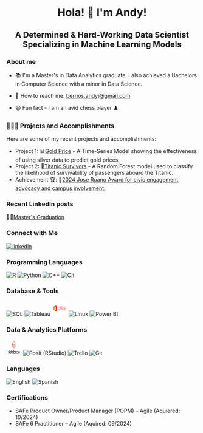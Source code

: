 <h1 align="center"> Hola! 🤠 I'm Andy!</h1>
<h2 align="center"> A Determined & Hard-Working Data Scientist Specializing in Machine Learning Models </h2>

### About me

- 📚 I'm a Master's in Data Analytics graduate. I also achieved a Bachelors in Computer Science with a minor in Data Science.

- 📧 How to reach me: berrios.andyj@gmail.com

- 😃 Fun fact - I am an avid chess player ♟️

<h3>👨🏻‍💻 Projects and Accomplishments </h3>

Here are some of my recent projects and accomplishments:
- Project 1: 📊[Gold Price](https://github.com/AndyBerrios/Gold-Silver-Time-Series) - A Time-Series Model showing the effectiveness of using silver data to predict gold prices.
- Project 2: 📂[Titanic Survivors](https://github.com/AndyBerrios/Titanic_Random_Forest) - A Random Forest model used to classify the likelihood of survivability of passengers aboard the Titanic.
- Achievement 🏆: 🎯[2024 Jose Ruano Award for civic engagement, advocacy and campus involvement.](https://www.hacu.net/NewsBot.asp?MODE=VIEW&ID=4883)

<h3> Recent LinkedIn posts </h3>

👨‍🎓[Master's Graduation](https://www.linkedin.com/posts/andy-berrios_gogators-activity-7335360872959156224-sxZ_utm_source=share&utm_medium=member_desktop&rcm=ACoAADtnwrkBJ0kZmubHJjz2_gtsjedToqJHAQo)

<h3> Connect with Me </h3>

<a href="https://www.linkedin.com/in/andy-berrios/" target="_blank">
  <img src="https://cdn.jsdelivr.net/gh/devicons/devicon/icons/linkedin/linkedin-original.svg" 
       alt="linkedin" width="40" height="40"/>
</a>

<!-- Programming Languages -->
<h3>Programming Languages</h3>
<p align="left">
  <!-- R -->
  <img src="https://cdn.jsdelivr.net/gh/devicons/devicon/icons/r/r-original.svg" 
       width="40" height="40" alt="R" />
  <!-- Python -->
  <img src="https://cdn.jsdelivr.net/gh/devicons/devicon/icons/python/python-original.svg" 
       width="40" height="40" alt="Python" />
  <!-- C++ -->
  <img src="https://cdn.jsdelivr.net/gh/devicons/devicon/icons/cplusplus/cplusplus-original.svg" 
       width="40" height="40" alt="C++" />
  <!-- C# -->
  <img src="https://cdn.jsdelivr.net/gh/devicons/devicon/icons/csharp/csharp-original.svg" 
       width="40" height="40" alt="C#" />
</p>

<!-- Database & Tools -->
<h3>Database &amp; Tools</h3>
<p align="left">
  <!-- SQL (using MySQL icon here as a stand-in for SQL) -->
  <img src="https://cdn.jsdelivr.net/gh/devicons/devicon/icons/mysql/mysql-original.svg"
       width="40" height="40" alt="SQL" />
  <!-- Tableau -->
  <img src="https://upload.wikimedia.org/wikipedia/commons/4/4b/Tableau_Logo.png"
       width="40" height="40" alt="Tableau" />
<!-- Microsoft Office -->
<img src="./icons/Microsoft_Office-Logo.wine.png" 
     width="40" height="40" 
     alt="Microsoft Office Logo" />
  <!-- Linux -->
  <img src="https://cdn.jsdelivr.net/gh/devicons/devicon/icons/linux/linux-original.svg"
       width="40" height="40" alt="Linux" />
  <!-- Power BI -->
  <img src="https://upload.wikimedia.org/wikipedia/commons/c/cf/New_Power_BI_Logo.svg"
       width="40" height="40" alt="Power BI" />
</p>

<!-- Data & Analytics Platforms -->
<h3>Data &amp; Analytics Platforms</h3>
<p align="left">
<!-- Databricks -->
<img src="./icons/Databricks_Logo.png" 
     width="40" height="40" 
     alt="Databricks Logo" />
  <!-- Posit (formerly RStudio) using devicon's RStudio icon -->
  <img src="https://cdn.jsdelivr.net/gh/devicons/devicon/icons/rstudio/rstudio-original.svg"
       width="40" height="40" alt="Posit (RStudio)" />
  <!-- Trello -->
  <img src="https://cdn.jsdelivr.net/gh/devicons/devicon/icons/trello/trello-plain.svg"
       width="40" height="40" alt="Trello" />
  <!-- Git -->
  <img src="https://cdn.jsdelivr.net/gh/devicons/devicon/icons/git/git-original.svg"
       width="40" height="40" alt="Git" />
</p>

<!-- Languages -->
<h3>Languages</h3>
<p align="left">
  <!-- English -->
  <img src="https://upload.wikimedia.org/wikipedia/commons/a/a4/Flag_of_the_United_States.svg"
       width="40" height="40" alt="English" />
  <!-- Spanish (Fluent) -->
  <img src="https://upload.wikimedia.org/wikipedia/commons/9/9a/Flag_of_Spain.svg"
       width="40" height="40" alt="Spanish" />
</p>

<!-- Certifications -->
<h3>Certifications</h3>
<ul>
  <li>SAFe Product Owner/Product Manager (POPM) – Agile (Aquiered: 10/2024)</li>
  <li>SAFe 6 Practitioner – Agile (Aquired: 09/2024)</li>
</ul>


<!--
**AndyBerrios/AndyBerrios** is a ✨ _special_ ✨ repository because its `README.md` (this file) appears on your GitHub profile.

Here are some ideas to get you started:

- 🔭 I’m currently working on ...
- 🌱 I’m currently learning ...
- 👯 I’m looking to collaborate on ...
- 🤔 I’m looking for help with ...
- 💬 Ask me about ...
- 📫 How to reach me: ...
- 😄 Pronouns: ...
- ⚡ Fun fact: ...
-->
